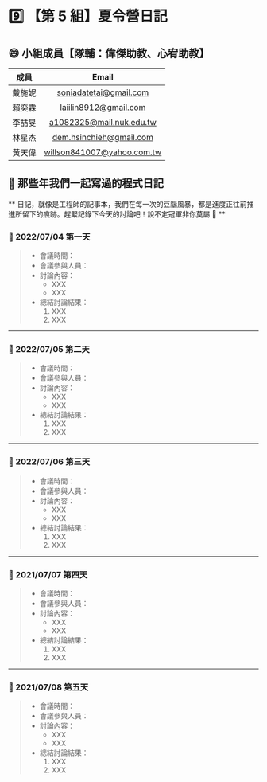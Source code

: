 # :nine: 【第 5 組】夏令營日記

## :smile: 小組成員【隊輔：偉傑助教、心宥助教】
|  成員  |          Email           |
| :----: | :----------------------: |
| 戴施妮 | soniadatetai@gmail.com |
| 賴奕霖 | laiilin8912@gmail.com |
| 李喆旻 | a1082325@mail.nuk.edu.tw |
| 林星杰 | dem.hsinchieh@gmail.com |
| 黃天偉 | willson841007@yahoo.com.tw |

## :memo: 那些年我們一起寫過的程式日記
** 日記，就像是工程師的記事本，我們在每一次的豆腦風暴，都是進度正往前推進所留下的痕跡。趕緊記錄下今天的討論吧！說不定冠軍非你莫屬 🎊 **
### :round_pushpin: 2022/07/04 第一天
> * 會議時間：
> * 會議參與人員：
> * 討論內容：  
>    * XXX
>    * XXX
> * 總結討論結果：  
>    1. XXX
>    2. XXX
---
### :round_pushpin: 2022/07/05 第二天
> * 會議時間：
> * 會議參與人員：
> * 討論內容：  
>    * XXX
>    * XXX
> * 總結討論結果：  
>    1. XXX
>    2. XXX
---
### :round_pushpin: 2022/07/06 第三天
> * 會議時間：
> * 會議參與人員：
> * 討論內容：  
>    * XXX
>    * XXX
> * 總結討論結果：  
>    1. XXX
>    2. XXX
---
### :round_pushpin: 2021/07/07 第四天
> * 會議時間：
> * 會議參與人員：
> * 討論內容：  
>    * XXX
>    * XXX
> * 總結討論結果：  
>    1. XXX
>    2. XXX
---
### :round_pushpin: 2021/07/08 第五天
> * 會議時間：
> * 會議參與人員：
> * 討論內容：  
>    * XXX
>    * XXX
> * 總結討論結果：  
>    1. XXX
>    2. XXX